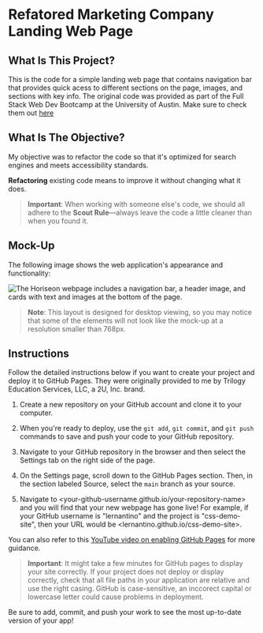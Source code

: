 # Refatored Marketing Company Landing Web Page

## What Is This Project?

This is the code for a simple landing web page that contains navigation bar that provides quick acess to different sections on the page, images, and sections with key info. The original code was provided as part of the Full Stack Web Dev Bootcamp at the University of Austin. Make sure to check them out [here](https://techbootcamps.utexas.edu/coding/) 

## What Is The Objective?
My objective was to refactor the code so that it's optimized for search engines and meets accessibility standards.

**Refactoring** existing code means to improve it without changing what it does.

> **Important**: When working with someone else's code, we should all adhere to the **Scout Rule**&mdash;always leave the code a little cleaner than when you found it.


## Mock-Up

The following image shows the web application's appearance and functionality:

![The Horiseon webpage includes a navigation bar, a header image, and cards with text and images at the bottom of the page.](https://github.com/boocipher/Horiseon_refactor/raw/master/assets/images/Horiseon_web.gif)

> **Note**: This layout is designed for desktop viewing, so you may notice that some of the elements will not look like the mock-up at a resolution smaller than 768px. 

## Instructions

Follow the detailed instructions below if you want to create your project and deploy it to GitHub Pages. They were originally provided to me by Trilogy Education Services, LLC, a 2U, Inc. brand.

1. Create a new repository on your GitHub account and clone it to your computer.

2. When you're ready to deploy, use the `git add`, `git commit`, and `git push` commands to save and push your code to your GitHub repository.

3. Navigate to your GitHub repository in the browser and then select the Settings tab on the right side of the page.

4. On the Settings page, scroll down to the GitHub Pages section. Then, in the section labeled Source, select the `main` branch as your source.

5. Navigate to <your-github-username.github.io/your-repository-name> and you will find that your new webpage has gone live! For example, if your GitHub username is "lernantino" and the project is "css-demo-site", then your URL would be <lernantino.github.io/css-demo-site>.

You can also refer to this [YouTube video on enabling GitHub Pages](https://youtu.be/P4Mu1t5rIXg) for more guidance.

> **Important**: It might take a few minutes for GitHub pages to display your site correctly. If your project does not deploy or display correctly, check that all file paths in your application are relative and use the right casing. GitHub is case-sensitive, an inccorect capital or lowercase letter could cause problems in deployment.

Be sure to add, commit, and push your work to see the most up-to-date version of your app!

